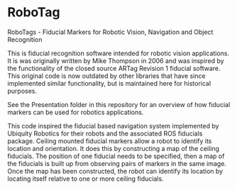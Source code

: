 # RoboTag

RoboTags - Fiducial Markers for Robotic Vision, Navigation and Object Recognition

This is fiducial recognition software intended for robotic vision 
applications.  It is was originally written by Mike Thompson in 
2006 and was inspired by the functionality of the closed source 
ARTag Revision 1 fiducial software.  This original code is now 
outdated by other libraries that have since implemented similar 
functionality, but is maintained here for historical purposes.

See the Presentation folder in this repository for an overview
of how fiducial markers can be used for robotics applications.

This code inspired the fiducial based navigation system 
implemented by Ubiquity Robotics for their robots and the 
associated ROS fiducials package.  Ceiling mounted fiducial 
markers allow a robot to identify its location and orientation. 
It does this by constructing a map of the ceiling fiducials. The 
position of one fiducial needs to be specified, then a map of the 
fiducials is built up from observing pairs of markers in the same 
image. Once the map has been constructed, the robot can identify 
its location by locating itself relative to one or more ceiling 
fiducials.
